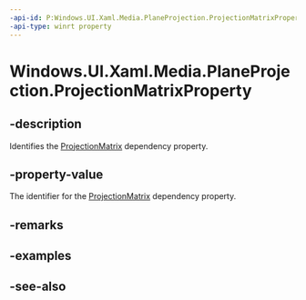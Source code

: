 ```yaml
---
-api-id: P:Windows.UI.Xaml.Media.PlaneProjection.ProjectionMatrixProperty
-api-type: winrt property
---
```


<!-- Property syntax
public Windows.UI.Xaml.DependencyProperty ProjectionMatrixProperty { get; }
-->

# Windows.UI.Xaml.Media.PlaneProjection.ProjectionMatrixProperty

## -description
Identifies the [ProjectionMatrix](planeprojection_projectionmatrix.md) dependency property.



## -property-value
The identifier for the [ProjectionMatrix](planeprojection_projectionmatrix.md) dependency property.

## -remarks

## -examples

## -see-also
